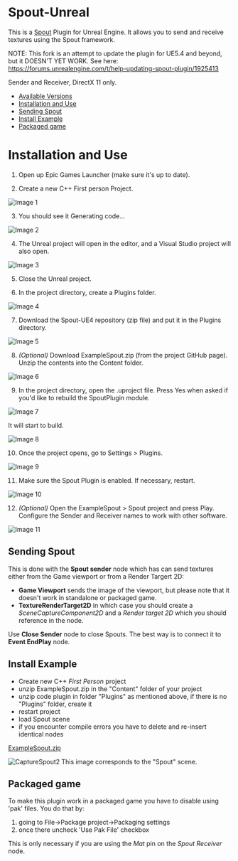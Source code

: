 # Spout-Unreal
This is a [Spout](http://spout.zeal.co/) Plugin for Unreal Engine. It allows you to send and receive textures using the Spout framework.

NOTE: This fork is an attempt to update the plugin for UE5.4 and beyond, but it DOESN'T YET WORK. See here: https://forums.unrealengine.com/t/help-updating-spout-plugin/1925413

Sender and Receiver, DirectX 11 only.

* [Available Versions](#available-versions)
* [Installation and Use](#installation-and-use)
* [Sending Spout](#sending-spout)
* [Install Example](#install-example)
* [Packaged game](#packaged-game)


# Installation and Use

1. Open up Epic Games Launcher (make sure it's up to date).

2. Create a new C++ First person Project.

![Image 1](images/SpoutExample_Instructions_01.png)

3. You should see it Generating code...

![Image 2](images/SpoutExample_Instructions_02.png)

4. The Unreal project will open in the editor, and a Visual Studio project will also open.

![Image 3](images/SpoutExample_Instructions_03.png)

5. Close the Unreal project.

6. In the project directory, create a Plugins folder.

![Image 4](images/SpoutExample_Instructions_04.png)

7. Download the Spout-UE4 repository (zip file) and put it in the Plugins directory.

![Image 5](images/SpoutExample_Instructions_05.png)

8. *(Optional)* Download ExampleSpout.zip (from the project GitHub page). Unzip the contents into the Content folder.

![Image 6](images/SpoutExample_Instructions_06.png)

9. In the project directory, open the .uproject file. Press Yes when asked if you'd like to rebuild the SpoutPlugin module.

![Image 7](images/SpoutExample_Instructions_07.png)

It will start to build.

![Image 8](images/SpoutExample_Instructions_08.png)

10. Once the project opens, go to Settings > Plugins.

![Image 9](images/SpoutExample_Instructions_09.png)

11. Make sure the Spout Plugin is enabled. If necessary, restart.

![Image 10](images/SpoutExample_Instructions_10.png)

12. *(Optional)* Open the ExampleSpout > Spout project and press Play. Configure the Sender and Receiver names to work with other software.

![Image 11](images/SpoutExample_Instructions_11.png)


## Sending Spout

This is done with the **Spout sender** node which has can send textures either from the Game viewport or from a Render Targert 2D: 
  * **Game Viewport** sends the image of the viewport, but please note that it doesn't work in standalone or packaged game.
  * **TextureRenderTarget2D** in which case you should create a _SceneCaptureComponent2D_ and a *Render target 2D* which you should reference in the node.

Use **Close Sender** node to close Spouts. The best way is to connect it to **Event EndPlay** node.

## Install Example

* Create new C++ *First Person* project
* unzip ExampleSpout.zip in the "Content" folder of your project
* unzip code plugin in folder "Plugins" as mentioned above, if there is no "Plugins" folder, create it
* restart project
* load Spout scene
* if you encounter compile errors you have to delete and re-insert identical nodes

[ExampleSpout.zip](ExampleSpout.zip) 

![CaptureSpout2](images/spout2.jpg)
This image corresponds to the "Spout" scene. 

## Packaged game
To make this plugin work in a packaged game you have to disable using 'pak' files. You do that by:
1. going to File->Package project->Packaging settings
2. once there uncheck 'Use Pak File' checkbox

This is only necessary if you are using the *Mat* pin on the *Spout Receiver* node.
